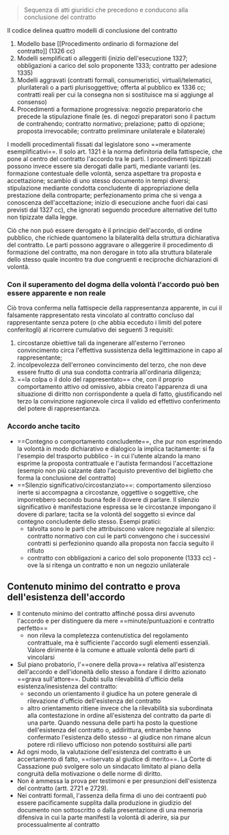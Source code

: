 > Sequenza di atti giuridici che precedono e conducono alla conclusione del contratto

Il codice delinea quattro modelli di conclusione del contratto
1. Modello base [[Procedimento ordinario di formazione del contratto]] (1326 cc)
2. Modelli semplificati o alleggeriti (inizio dell'esecuzione 1327; obbligazioni a carico del solo proponente 1333; contratto per adesione 1335)
3. Modelli aggravati (contratti formali, consumeristici, virtuali/telematici, plurilaterali o a parti plurisoggettive; offerta al pubblico ex 1336 cc; contratti reali per cui la consegna non si sostituisce ma si aggiunge al consenso)
4. Procedimenti a formazione progressiva: negozio preparatorio che precede la stipulazione finale (es. di negozi preparatori sono il pactum de contrahendo; contratto normativo; prelazione; patto di opzione; proposta irrevocabile; contratto preliminare unilaterale e bilaterale)

I modelli procedimentali fissati dal legislatore sono ==meramente esemplificativi==. Il solo art. 1321 è la norma definitoria della fattispecie, che pone al centro del contratto l'accordo tra le parti. I procedimenti tipizzati possono invece essere sia derogati dalle parti, mediante varianti (es. formazione contestuale delle volontà, senza aspettare tra proposta e accettazione; scambio di uno stesso documento in tempi diversi; stipulazione mediante condotta concludente di appropriazione della prestazione della controparte; perfezionamento prima che si venga a conoscenza dell'accettazione; inizio di esecuzione anche fuori dai casi previsti dal 1327 cc), che ignorati seguendo procedure alternative del tutto non tipizzate dalla legge.

Ciò che non può essere derogato è il principio dell'accordo, di ordine pubblico, che richiede quantomeno la bilateralità della struttura dichiarativa del contratto. Le parti possono aggravare o alleggerire il procedimento di formazione del contratto, ma non derogare in toto alla struttura bilaterale dello stesso quale incontro tra due congruenti e reciproche dichiarazioni di volontà.

### Con il superamento del dogma della volontà l'accordo può ben essere apparente e non reale
Ciò trova conferma nella fattispecie della rappresentanza apparente, in cui il falsamente rappresentato resta vincolato al contratto concluso dal rappresentante senza potere (o che abbia ecceduto i limiti del potere conferitogli) al ricorrere cumulativo dei seguenti 3 requisiti:
1. circostanze obiettive tali da ingenerare all'esterno l'erroneo convincimento circa l'effettiva sussistenza della legittimazione in capo al rappresentante;
2. incolpevolezza dell'erroneo convincimento del terzo, che non deve essere frutto di una sua condotta contraria all'ordinaria diligenza;
3. ==la colpa o il dolo del rappresentato== che, con il proprio comportamento attivo od omissivo, abbia creato l'apparenza di una situazione di diritto non corrispondente a quela di fatto, giustificando nel terzo la convinzione ragionevole circa il valido ed effettivo conferimento del potere di rappresentanza.

### Accordo anche tacito
- ==Contegno o comportamento concludente==, che pur non esprimendo la volontà in modo dichiarativo e dialogico la implica tacitamente: si fa l'esempio del trasporto pubblico - in cui l'utente alzando la mano esprime la proposta contrattuale e l'autista fermandosi l'accettazione (esempio non più calzante dato l'acquisto preventivo del biglietto che forma la conclusione del contratto)
- ==Silenzio significativo/circostanziato==: comportamento silenzioso inerte si accompagna a circostanze, oggettive o soggettive, che imporrebbero secondo buona fede il dovere di parlare. Il silenzio significativo è manifestazione espressa se le circostanze impongano il dovere di parlare; tacita se la volontà del soggetto si evince dal contegno concludente dello stesso. Esempi pratici:
	- talvolta sono le parti che attribuiscono valore negoziale al silenzio: contratto normativo con cui le parti convengono che i successivi contratti si perfezionino quando alla proposta non faccia seguito il rifiuto
	- contratto con obbligazioni a carico del solo proponente (1333 cc) - ove la si ritenga un contratto e non un negozio unilaterale

## Contenuto minimo del contratto e prova dell'esistenza dell'accordo
- Il contenuto minimo del contratto affinché possa dirsi avvenuto l'accordo e per distinguere da mere ==minute/puntuazioni e contratto perfetto== 
	- non rileva la completezza contenutistica del regolamento contrattuale, ma è sufficiente l'accordo sugli elementi essenziali. Valore dirimente è la comune e attuale volontà delle parti di vincolarsi
- Sul piano probatorio, l'==onere della prova== relativa all'esistenza dell'accordo e dell'idoneità dello stesso a fondare il diritto azionato ==grava sull'attore==. Dubbi sulla rilevabilità d'ufficio della esistenza/inesistenza del contratto:
	- secondo un orientamento il giudice ha un potere generale di rilevazione d'ufficio dell'esistenza del contratto
	- altro orientamento ritiene invece che la rilevabilità sia subordinata alla contestazione in ordine all'esistenza del contratto da parte di una parte. Quando nessuna delle parti ha posto la questione dell'esistenza del contratto o, addirittura, entrambe hanno confermato l'esistenza dello stesso - al giudice non rimane alcun potere rdi rilievo ufficioso non potendo sostituirsi alle parti
- Ad ogni modo, la valutazione dell'esistenza del contratto è un accertamento di fatto, ==riservato al giudice di merito==. La Corte di Cassazione può svolgere solo un sindacato limitato al piano della congruità della motivazione o delle norme di diritto.
- Non è ammessa la prova per testimoni e per presunzioni dell'esistenza del contratto (artt. 2721 e 2729). 
- Nei contratti formali, l'assenza della firma di uno dei contraenti può essere pacificamente supplita dalla produzione in giudizio del documento non sottoscritto o dalla presentazione di una memoria difensiva in cui la parte manifesti la volontà di aderire, sia pur processualmente al contratto